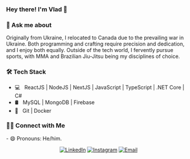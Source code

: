 ### Hey there! I'm Vlad 👋

<!--
**vladik-Didyk/vladik-Didyk** is a ✨ _special_ ✨ repository because its `README.md` (this file) appears on your GitHub profile.

Here are some ideas to get you started:

- 🔭 I’m currently working on ...
- 🌱 I’m currently learning ...
- 👯 I’m looking to collaborate on ...
- 🤔 I’m looking for help with ...
- 💬 Ask me about ...
- 📫 How to reach me: ...
- 😄 Pronouns: ...
- ⚡ Fun fact: ...
-->

<h3>💬 Ask me about</h3>

Originally from Ukraine, I relocated to Canada due to the prevailing war in Ukraine. 
Both programming and crafting require precision and dedication, and I enjoy both equally. 
Outside of the tech world, I fervently pursue sports, with MMA and Brazilian Jiu-Jitsu being my disciplines of choice.

<h3>🛠 Tech Stack</h3>

- 💻 &nbsp; ReactJS | NodeJS | NextJS | JavaScript | TypeScript  | .NET Core  | C#
- 🛢 &nbsp; MySQL | MongoDB | Firebase
- 🔧 &nbsp; Git | Docker


<h3> 🤝🏻 Connect with Me </h3>
- 😄 Pronouns: He/him.

<p align="center">
<a href="https://www.linkedin.com/in/vladislav-didyk/"><img alt="LinkedIn" src="https://img.shields.io/badge/LinkedIn-Vladislav%20Didyk-blue?style=flat-square&logo=linkedin"></a>
<a href="https://twitter.com/VladikDidyk"><img alt="Instagram" src="https://img.shields.io/badge/Twitter-Vladislav%20Didyk-blue?style=flat-square&logo=Twitter"></a>
<a href="mailto:vladik.didyk@gmail.com"><img alt="Email" src="https://img.shields.io/badge/Email-vladik.didyk@gmail.com-blue?style=flat-square&logo=gmail"></a>
</p>
